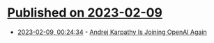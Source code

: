 # [Published on 2023-02-09](index.md)

* [2023-02-09, 00:24:34](https://news.ycombinator.com/item?id=34717866) - [Andrej Karpathy Is Joining OpenAI Again](https://twitter.com/karpathy/status/1623476659369443328)
